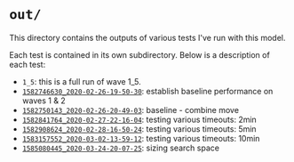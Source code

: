 # `out/`

This directory contains the outputs of various tests I've run with this model.

Each test is contained in its own subdirectory. Below is a description of each test:
- `1_5`: this is a full run of wave 1\_5.
- [`1582746630_2020-02-26-19-50-30`](1582746630_2020-02-26-19-50-30/readme.Rmd): establish baseline performance on waves 1 & 2
- [`1582750143_2020-02-26-20-49-03`](1582750143_2020-02-26-20-49-03/readme.Rmd): baseline - combine move
- [`1582841764_2020-02-27-22-16-04`](1582841764_2020-02-27-22-16-04/readme.Rmd): testing various timeouts: 2min
- [`1582908624_2020-02-28-16-50-24`](1582908624_2020-02-28-16-50-24/readme.Rmd): testing various timeouts: 5min
- [`1583157552_2020-03-02-13-59-12`](1583157552_2020-03-02-13-59-12/readme.Rmd): testing various timeouts: 10min
- [`1585080445_2020-03-24-20-07-25`](1585080445_2020-03-24-20-07-25/readme.Rmd): sizing search space
